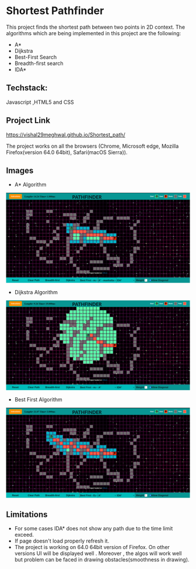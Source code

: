 
# Shortest Pathfinder
This project finds the shortest path between two points in 2D context. The algorithms which are being implemented in this project are the following:
- A*
- Dijkstra
- Best-First Search
- Breadth-first search
- IDA*

## Techstack:
Javascript ,HTML5 and CSS

## Project Link
https://vishal29meghwal.github.io/Shortest_path/

The project works on all the browsers (Chrome, Microsoft edge, Mozilla Firefox(version 64.0 64bit), Safari(macOS Sierra)). 

## Images

- A* Algorithm

![plot](./public/Astar.png)

- Dijkstra Algorithm

![plot](./public/dijkstra.png)

- Best First Algorithm

![plot](./public/bestfirst.png)

## Limitations

- For some cases IDA* does not show any path due to the time limit exceed.
- If page doesn't load properly refresh it.  
- The project is working on 64.0 64bit version of Firefox. On other versions UI will be displayed well . Moreover , the algos will work well but problem can be faced in drawing obstacles(smoothness in drawing). 

